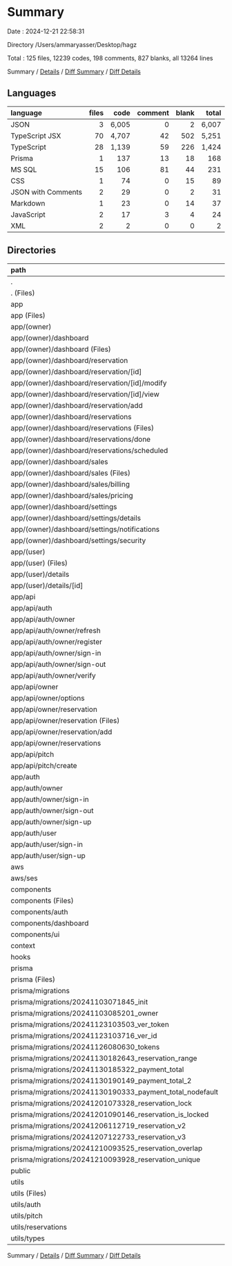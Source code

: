 # Summary

Date : 2024-12-21 22:58:31

Directory /Users/ammaryasser/Desktop/hagz

Total : 125 files,  12239 codes, 198 comments, 827 blanks, all 13264 lines

Summary / [Details](details.md) / [Diff Summary](diff.md) / [Diff Details](diff-details.md)

## Languages
| language | files | code | comment | blank | total |
| :--- | ---: | ---: | ---: | ---: | ---: |
| JSON | 3 | 6,005 | 0 | 2 | 6,007 |
| TypeScript JSX | 70 | 4,707 | 42 | 502 | 5,251 |
| TypeScript | 28 | 1,139 | 59 | 226 | 1,424 |
| Prisma | 1 | 137 | 13 | 18 | 168 |
| MS SQL | 15 | 106 | 81 | 44 | 231 |
| CSS | 1 | 74 | 0 | 15 | 89 |
| JSON with Comments | 2 | 29 | 0 | 2 | 31 |
| Markdown | 1 | 23 | 0 | 14 | 37 |
| JavaScript | 2 | 17 | 3 | 4 | 24 |
| XML | 2 | 2 | 0 | 0 | 2 |

## Directories
| path | files | code | comment | blank | total |
| :--- | ---: | ---: | ---: | ---: | ---: |
| . | 125 | 12,239 | 198 | 827 | 13,264 |
| . (Files) | 8 | 6,100 | 3 | 24 | 6,127 |
| app | 36 | 1,801 | 30 | 269 | 2,100 |
| app (Files) | 3 | 105 | 0 | 21 | 126 |
| app/(owner) | 15 | 900 | 14 | 100 | 1,014 |
| app/(owner)/dashboard | 15 | 900 | 14 | 100 | 1,014 |
| app/(owner)/dashboard (Files) | 2 | 31 | 0 | 8 | 39 |
| app/(owner)/dashboard/reservation | 3 | 426 | 14 | 52 | 492 |
| app/(owner)/dashboard/reservation/[id] | 2 | 36 | 0 | 9 | 45 |
| app/(owner)/dashboard/reservation/[id]/modify | 1 | 6 | 0 | 1 | 7 |
| app/(owner)/dashboard/reservation/[id]/view | 1 | 30 | 0 | 8 | 38 |
| app/(owner)/dashboard/reservation/add | 1 | 390 | 14 | 43 | 447 |
| app/(owner)/dashboard/reservations | 4 | 166 | 0 | 21 | 187 |
| app/(owner)/dashboard/reservations (Files) | 2 | 66 | 0 | 9 | 75 |
| app/(owner)/dashboard/reservations/done | 1 | 50 | 0 | 6 | 56 |
| app/(owner)/dashboard/reservations/scheduled | 1 | 50 | 0 | 6 | 56 |
| app/(owner)/dashboard/sales | 3 | 256 | 0 | 19 | 275 |
| app/(owner)/dashboard/sales (Files) | 1 | 42 | 0 | 2 | 44 |
| app/(owner)/dashboard/sales/billing | 1 | 95 | 0 | 3 | 98 |
| app/(owner)/dashboard/sales/pricing | 1 | 119 | 0 | 14 | 133 |
| app/(owner)/dashboard/settings | 3 | 21 | 0 | 0 | 21 |
| app/(owner)/dashboard/settings/details | 1 | 7 | 0 | 0 | 7 |
| app/(owner)/dashboard/settings/notifications | 1 | 7 | 0 | 0 | 7 |
| app/(owner)/dashboard/settings/security | 1 | 7 | 0 | 0 | 7 |
| app/(user) | 2 | 85 | 0 | 5 | 90 |
| app/(user) (Files) | 1 | 13 | 0 | 2 | 15 |
| app/(user)/details | 1 | 72 | 0 | 3 | 75 |
| app/(user)/details/[id] | 1 | 72 | 0 | 3 | 75 |
| app/api | 10 | 327 | 1 | 78 | 406 |
| app/api/auth | 5 | 121 | 1 | 37 | 159 |
| app/api/auth/owner | 5 | 121 | 1 | 37 | 159 |
| app/api/auth/owner/refresh | 1 | 28 | 0 | 10 | 38 |
| app/api/auth/owner/register | 1 | 8 | 0 | 2 | 10 |
| app/api/auth/owner/sign-in | 1 | 23 | 0 | 7 | 30 |
| app/api/auth/owner/sign-out | 1 | 32 | 0 | 8 | 40 |
| app/api/auth/owner/verify | 1 | 30 | 1 | 10 | 41 |
| app/api/owner | 4 | 195 | 0 | 38 | 233 |
| app/api/owner/options | 1 | 32 | 0 | 6 | 38 |
| app/api/owner/reservation | 2 | 106 | 0 | 17 | 123 |
| app/api/owner/reservation (Files) | 1 | 8 | 0 | 3 | 11 |
| app/api/owner/reservation/add | 1 | 98 | 0 | 14 | 112 |
| app/api/owner/reservations | 1 | 57 | 0 | 15 | 72 |
| app/api/pitch | 1 | 11 | 0 | 3 | 14 |
| app/api/pitch/create | 1 | 11 | 0 | 3 | 14 |
| app/auth | 6 | 384 | 15 | 65 | 464 |
| app/auth/owner | 4 | 370 | 15 | 65 | 450 |
| app/auth/owner/sign-in | 1 | 105 | 15 | 21 | 141 |
| app/auth/owner/sign-out | 1 | 39 | 0 | 9 | 48 |
| app/auth/owner/sign-up | 2 | 226 | 0 | 35 | 261 |
| app/auth/user | 2 | 14 | 0 | 0 | 14 |
| app/auth/user/sign-in | 1 | 7 | 0 | 0 | 7 |
| app/auth/user/sign-up | 1 | 7 | 0 | 0 | 7 |
| aws | 1 | 8 | 0 | 0 | 8 |
| aws/ses | 1 | 8 | 0 | 0 | 8 |
| components | 40 | 2,822 | 13 | 230 | 3,065 |
| components (Files) | 4 | 227 | 0 | 16 | 243 |
| components/auth | 11 | 1,029 | 0 | 80 | 1,109 |
| components/dashboard | 12 | 930 | 9 | 70 | 1,009 |
| components/ui | 13 | 636 | 4 | 64 | 704 |
| context | 5 | 485 | 0 | 96 | 581 |
| hooks | 1 | 8 | 0 | 4 | 12 |
| prisma | 16 | 243 | 94 | 62 | 399 |
| prisma (Files) | 1 | 137 | 13 | 18 | 168 |
| prisma/migrations | 15 | 106 | 81 | 44 | 231 |
| prisma/migrations/20241103071845_init | 1 | 63 | 16 | 20 | 99 |
| prisma/migrations/20241103085201_owner | 1 | 4 | 12 | 4 | 20 |
| prisma/migrations/20241123103503_ver_token | 1 | 1 | 1 | 1 | 3 |
| prisma/migrations/20241123103716_ver_id | 1 | 2 | 7 | 1 | 10 |
| prisma/migrations/20241126080630_tokens | 1 | 12 | 3 | 4 | 19 |
| prisma/migrations/20241130182643_reservation_range | 1 | 5 | 10 | 2 | 17 |
| prisma/migrations/20241130185322_payment_total | 1 | 1 | 7 | 1 | 9 |
| prisma/migrations/20241130190149_payment_total_2 | 1 | 1 | 1 | 1 | 3 |
| prisma/migrations/20241130190333_payment_total_nodefault | 1 | 1 | 1 | 1 | 3 |
| prisma/migrations/20241201073328_reservation_lock | 1 | 1 | 1 | 1 | 3 |
| prisma/migrations/20241201090146_reservation_is_locked | 1 | 2 | 7 | 1 | 10 |
| prisma/migrations/20241206112719_reservation_v2 | 1 | 2 | 1 | 1 | 4 |
| prisma/migrations/20241207122733_reservation_v3 | 1 | 7 | 11 | 3 | 21 |
| prisma/migrations/20241210093525_reservation_overlap | 1 | 2 | 1 | 1 | 4 |
| prisma/migrations/20241210093928_reservation_unique | 1 | 2 | 2 | 2 | 6 |
| public | 2 | 2 | 0 | 0 | 2 |
| utils | 16 | 770 | 58 | 142 | 970 |
| utils (Files) | 5 | 164 | 7 | 42 | 213 |
| utils/auth | 2 | 316 | 32 | 55 | 403 |
| utils/pitch | 1 | 105 | 0 | 14 | 119 |
| utils/reservations | 1 | 60 | 0 | 12 | 72 |
| utils/types | 7 | 125 | 19 | 19 | 163 |

Summary / [Details](details.md) / [Diff Summary](diff.md) / [Diff Details](diff-details.md)